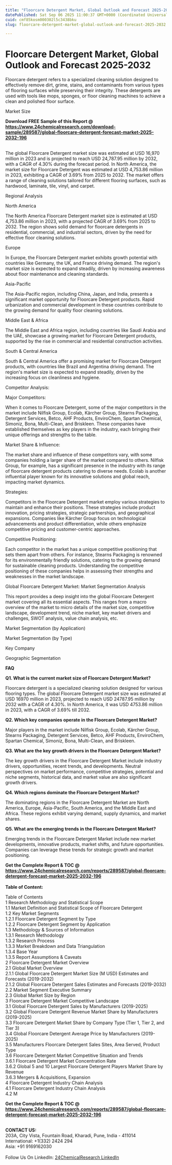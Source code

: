```yaml
---
title: "Floorcare Detergent Market, Global Outlook and Forecast 2025-2032"
datePublished: Sat Sep 06 2025 11:00:37 GMT+0000 (Coordinated Universal Time)
cuid: cmf85kosm000302l5c3438bku
slug: floorcare-detergent-market-global-outlook-and-forecast-2025-2032

---
```


# Floorcare Detergent Market, Global Outlook and Forecast 2025-2032

<p>Floorcare detergent refers to a specialized cleaning solution designed to effectively remove dirt, grime, stains, and contaminants from various types of flooring surfaces while preserving their integrity. These detergents are used with tools like mops, sponges, or floor cleaning machines to achieve a clean and polished floor surface.</p><p>
Market Size</p><p>
</p><div><b>Download FREE Sample of this Report @ 
            <a href="https://www.24chemicalresearch.com/download-sample/289587/global-floorcare-detergent-forecast-market-2025-2032-196">
            https://www.24chemicalresearch.com/download-sample/289587/global-floorcare-detergent-forecast-market-2025-2032-196</a></b></div><br><p>The global Floorcare Detergent market size was estimated at USD 16,970 million in 2023 and is projected to reach USD 24,787.95 million by 2032, with a CAGR of 4.30% during the forecast period. In North America, the market size for Floorcare Detergent was estimated at USD 4,753.86 million in 2023, exhibiting a CAGR of 3.69% from 2025 to 2032. The market offers a range of cleaning solutions tailored for different flooring surfaces, such as hardwood, laminate, tile, vinyl, and carpet.</p><p>
Regional Analysis</p><p>
North America</p><p>
</p><p>The North America Floorcare Detergent market size is estimated at USD 4,753.86 million in 2023, with a projected CAGR of 3.69% from 2025 to 2032. The region shows solid demand for floorcare detergents in residential, commercial, and industrial sectors, driven by the need for effective floor cleaning solutions.</p><p>
Europe</p><p>
</p><p>In Europe, the Floorcare Detergent market exhibits growth potential with countries like Germany, the UK, and France driving demand. The region's market size is expected to expand steadily, driven by increasing awareness about floor maintenance and cleaning standards.</p><p>
Asia-Pacific</p><p>
</p><p>The Asia-Pacific region, including China, Japan, and India, presents a significant market opportunity for Floorcare Detergent products. Rapid urbanization and commercial development in these countries contribute to the growing demand for quality floor cleaning solutions.</p><p>
Middle East &amp; Africa</p><p>
</p><p>The Middle East and Africa region, including countries like Saudi Arabia and the UAE, showcase a growing market for Floorcare Detergent products, supported by the rise in commercial and residential construction activities.</p><p>
South &amp; Central America</p><p>
</p><p>South &amp; Central America offer a promising market for Floorcare Detergent products, with countries like Brazil and Argentina driving demand. The region's market size is expected to expand steadily, driven by the increasing focus on cleanliness and hygiene.</p><p>
Competitor Analysis:</p><p>
Major Competitors:</p><p>
</p><p>When it comes to Floorcare Detergent, some of the major competitors in the market include Nilfisk Group, Ecolab, Kärcher Group, Stearns Packaging, Detergent Services, Betco, AHF Products, EnviroChem, Spartan Chemical, Simoniz, Bona, Multi-Clean, and Briskleen. These companies have established themselves as key players in the industry, each bringing their unique offerings and strengths to the table.</p><p>
Market Share &amp; Influence:</p><p>
</p><p>The market share and influence of these competitors vary, with some companies holding a larger share of the market compared to others. Nilfisk Group, for example, has a significant presence in the industry with its range of floorcare detergent products catering to diverse needs. Ecolab is another influential player known for its innovative solutions and global reach, impacting market dynamics.</p><p>
Strategies:</p><p>
</p><p>Competitors in the Floorcare Detergent market employ various strategies to maintain and enhance their positions. These strategies include product innovation, pricing strategies, strategic partnerships, and geographical expansions. Companies like Kärcher Group focus on technological advancements and product differentiation, while others emphasize competitive pricing and customer-centric approaches.</p><p>
Competitive Positioning:</p><p>
</p><p>Each competitor in the market has a unique competitive positioning that sets them apart from others. For instance, Stearns Packaging is renowned for its environmentally friendly solutions, catering to the growing demand for sustainable cleaning products. Understanding the competitive positioning of these companies helps in assessing their strengths and weaknesses in the market landscape.</p><p>
Global Floorcare Detergent Market: Market Segmentation Analysis</p><p>
</p><p>This report provides a deep insight into the global Floorcare Detergent market covering all its essential aspects. This ranges from a macro overview of the market to micro details of the market size, competitive landscape, development trend, niche market, key market drivers and challenges, SWOT analysis, value chain analysis, etc.</p><p>
Market Segmentation (by Application)</p><p>
</p><p>
Market Segmentation (by Type)</p><p>
</p><p>
Key Company</p><p>
</p><p>
Geographic Segmentation</p><p>
</p><p>
<strong>FAQ</strong></p><p>
<strong>Q1. What is the current market size of Floorcare Detergent Market?</strong></p><p>
</p><p>Floorcare detergent is a specialized cleaning solution designed for various flooring types. The global Floorcare Detergent market size was estimated at USD 16970 million in 2023, projected to reach USD 24787.95 million by 2032 with a CAGR of 4.30%. In North America, it was USD 4753.86 million in 2023, with a CAGR of 3.69% till 2032.</p><p>
<strong>Q2. Which key companies operate in the Floorcare Detergent Market?</strong></p><p>
</p><p>Major players in the market include Nilfisk Group, Ecolab, Kärcher Group, Stearns Packaging, Detergent Services, Betco, AHF Products, EnviroChem, Spartan Chemical, Simoniz, Bona, Multi-Clean, and Briskleen.</p><p>
<strong>Q3. What are the key growth drivers in the Floorcare Detergent Market?</strong></p><p>
</p><p>The key growth drivers in the Floorcare Detergent Market include industry drivers, opportunities, recent trends, and developments. Neutral perspectives on market performance, competitive strategies, potential and niche segments, historical data, and market value are also significant growth drivers.</p><p>
<strong>Q4. Which regions dominate the Floorcare Detergent Market?</strong></p><p>
</p><p>The dominating regions in the Floorcare Detergent Market are North America, Europe, Asia-Pacific, South America, and the Middle East and Africa. These regions exhibit varying demand, supply dynamics, and market shares.</p><p>
<strong>Q5. What are the emerging trends in the Floorcare Detergent Market?</strong></p><p>
</p><p>Emerging trends in the Floorcare Detergent Market include new market developments, innovative products, market shifts, and future opportunities. Companies can leverage these trends for strategic growth and market positioning.</p>

<div><b>Get the Complete Report & TOC @ 
            <a href="https://www.24chemicalresearch.com/reports/289587/global-floorcare-detergent-forecast-market-2025-2032-196">
            https://www.24chemicalresearch.com/reports/289587/global-floorcare-detergent-forecast-market-2025-2032-196</a></b></div><br>
            <b>Table of Content:</b><p>Table of Contents<br />
1 Research Methodology and Statistical Scope<br />
1.1 Market Definition and Statistical Scope of Floorcare Detergent<br />
1.2 Key Market Segments<br />
1.2.1 Floorcare Detergent Segment by Type<br />
1.2.2 Floorcare Detergent Segment by Application<br />
1.3 Methodology & Sources of Information<br />
1.3.1 Research Methodology<br />
1.3.2 Research Process<br />
1.3.3 Market Breakdown and Data Triangulation<br />
1.3.4 Base Year<br />
1.3.5 Report Assumptions & Caveats<br />
2 Floorcare Detergent Market Overview<br />
2.1 Global Market Overview<br />
2.1.1 Global Floorcare Detergent Market Size (M USD) Estimates and Forecasts (2019-2032)<br />
2.1.2 Global Floorcare Detergent Sales Estimates and Forecasts (2019-2032)<br />
2.2 Market Segment Executive Summary<br />
2.3 Global Market Size by Region<br />
3 Floorcare Detergent Market Competitive Landscape<br />
3.1 Global Floorcare Detergent Sales by Manufacturers (2019-2025)<br />
3.2 Global Floorcare Detergent Revenue Market Share by Manufacturers (2019-2025)<br />
3.3 Floorcare Detergent Market Share by Company Type (Tier 1, Tier 2, and Tier 3)<br />
3.4 Global Floorcare Detergent Average Price by Manufacturers (2019-2025)<br />
3.5 Manufacturers Floorcare Detergent Sales Sites, Area Served, Product Type<br />
3.6 Floorcare Detergent Market Competitive Situation and Trends<br />
3.6.1 Floorcare Detergent Market Concentration Rate<br />
3.6.2 Global 5 and 10 Largest Floorcare Detergent Players Market Share by Revenue<br />
3.6.3 Mergers & Acquisitions, Expansion<br />
4 Floorcare Detergent Industry Chain Analysis<br />
4.1 Floorcare Detergent Industry Chain Analysis<br />
4.2 M</p>

<div><b>Get the Complete Report & TOC @ 
            <a href="https://www.24chemicalresearch.com/reports/289587/global-floorcare-detergent-forecast-market-2025-2032-196">
            https://www.24chemicalresearch.com/reports/289587/global-floorcare-detergent-forecast-market-2025-2032-196</a></b></div><br>

<b>CONTACT US:</b><br>
            203A, City Vista, Fountain Road, Kharadi, Pune, India - 411014<br>
            International: +1(332) 2424 294<br>
            Asia: +91 9169162030 <br><br>
            Follow Us On LinkedIn: <a href="https://www.linkedin.com/company/24chemicalresearch/">24ChemicalResearch LinkedIn</a>